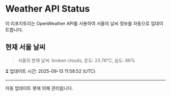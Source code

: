 
# Weather API Status

이 리포지토리는 OpenWeather API를 사용하여 서울의 날씨 정보를 자동으로 업데이트합니다.

## 현재 서울 날씨
> 서울의 현재 날씨: broken clouds, 온도: 23.76°C, 습도: 88%

⏳ 업데이트 시간: 2025-09-13 11:58:52 (UTC)

---
자동 업데이트 봇에 의해 관리됩니다.
